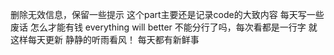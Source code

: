 删除无效信息，保留一些提示
这个part主要还是记录code的大致内容
每天写一些废话
怎么才能有钱
everything will better
不能分行了吗，每次看都是一行字
就这样每天更新
静静的听雨看风！
每天都有新鲜事
